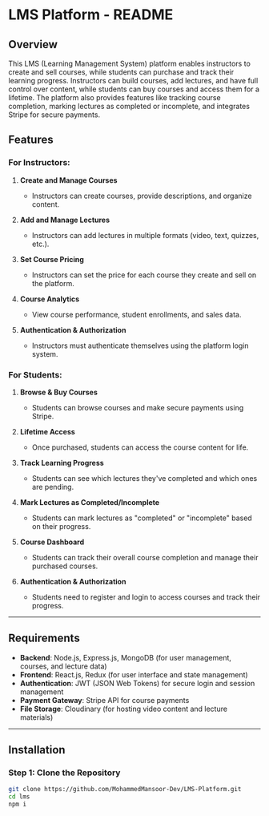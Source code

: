 # LMS Platform - README

## Overview

This LMS (Learning Management System) platform enables instructors to create and sell courses, while students can purchase and track their learning progress. Instructors can build courses, add lectures, and have full control over content, while students can buy courses and access them for a lifetime. The platform also provides features like tracking course completion, marking lectures as completed or incomplete, and integrates Stripe for secure payments.

## Features

### For Instructors:
1. **Create and Manage Courses**  
   - Instructors can create courses, provide descriptions, and organize content.
   
2. **Add and Manage Lectures**  
   - Instructors can add lectures in multiple formats (video, text, quizzes, etc.).
   
3. **Set Course Pricing**  
   - Instructors can set the price for each course they create and sell on the platform.

4. **Course Analytics**  
   - View course performance, student enrollments, and sales data.

5. **Authentication & Authorization**  
   - Instructors must authenticate themselves using the platform login system.

### For Students:
1. **Browse & Buy Courses**  
   - Students can browse courses and make secure payments using Stripe.
   
2. **Lifetime Access**  
   - Once purchased, students can access the course content for life.

3. **Track Learning Progress**  
   - Students can see which lectures they've completed and which ones are pending.
   
4. **Mark Lectures as Completed/Incomplete**  
   - Students can mark lectures as "completed" or "incomplete" based on their progress.

5. **Course Dashboard**  
   - Students can track their overall course completion and manage their purchased courses.

6. **Authentication & Authorization**  
   - Students need to register and login to access courses and track their progress.

---

## Requirements

- **Backend**: Node.js, Express.js, MongoDB (for user management, courses, and lecture data)
- **Frontend**: React.js, Redux (for user interface and state management)
- **Authentication**: JWT (JSON Web Tokens) for secure login and session management
- **Payment Gateway**: Stripe API for course payments
- **File Storage**: Cloudinary (for hosting video content and lecture materials)

---

## Installation

### Step 1: Clone the Repository

```bash
git clone https://github.com/MohammedMansoor-Dev/LMS-Platform.git
cd lms
npm i
